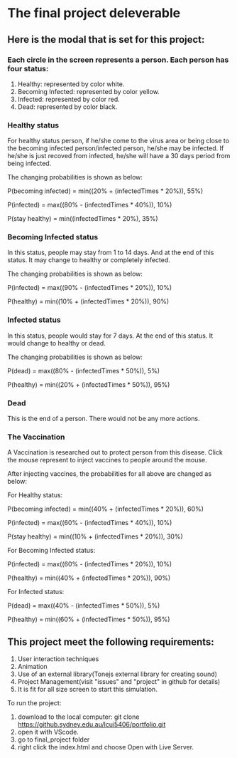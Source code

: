# The final project deleverable

## Here is the modal that is set for this project:
### Each circle in the screen represents a person. Each person has four status:
1. Healthy: represented by color white.
2. Becoming Infected: represented by color yellow.
3. Infected: represented by color red.
4. Dead: represented by color black.

### Healthy status
For healthy status person, if he/she come to the virus area or being close to the becoming infected person/infected person, he/she may be infected. If he/she is just recoved from infected, he/she will have a 30 days period from being infected.

The changing probabilities is shown as below:

P(becoming infected) = min((20% + (infectedTimes * 20%)), 55%)

P(infected) = max((80% - (infectedTimes * 40%)), 10%)

P(stay healthy) = min((infectedTimes * 20%), 35%)


### Becoming Infected status
In this status, people may stay from 1 to 14 days. And at the end of this status. It may change to healthy or completely infected.

The changing probabilities is shown as below:

P(infected) = max((90% - (infectedTimes * 20%)), 10%)

P(healthy) = min((10% + (infectedTimes * 20%)), 90%)

### Infected status
In this status, people would stay for 7 days. At the end of this status. It would change to healthy or dead.

The changing probabilities is shown as below:

P(dead) = max((80% - (infectedTimes * 50%)), 5%)

P(healthy) = min((20% + (infectedTimes * 50%)), 95%)


### Dead
This is the end of a person. There would not be any more actions.


### The Vaccination
A Vaccination is researched out to protect person from this disease. Click the mouse represent to inject vaccines to people around the mouse.

After injecting vaccines, the probabilities for all above are changed as below:


For Healthy status:

P(becoming infected) = min((40% + (infectedTimes * 20%)), 60%)

P(infected) = max((60% - (infectedTimes * 40%)), 10%)

P(stay healthy) = min((10% + (infectedTimes * 20%)), 30%)


For Becoming Infected status:

P(infected) = max((60% - (infectedTimes * 20%)), 10%)

P(healthy) = min((40% + (infectedTimes * 20%)), 90%)


For Infected status:

P(dead) = max((40% - (infectedTimes * 50%)), 5%)

P(healthy) = min((60% + (infectedTimes * 50%)), 95%)



## This project meet the following requirements:
1. User interaction techniques
2. Animation
3. Use of an external library(Tonejs external library for creating sound)
4. Project Management(visit "issues" and "project" in github for details)
5. It is fit for all size screen to start this simulation.


To run the project:
1. download to the local computer: git clone https://github.sydney.edu.au/lcui5406/portfolio.git
2. open it with VScode.
3. go to final_project folder
4. right click the index.html and choose Open with Live Server.
